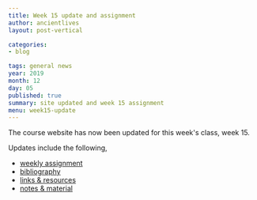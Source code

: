 ```yaml
---
title: Week 15 update and assignment
author: ancientlives
layout: post-vertical

categories:
- blog

tags: general news
year: 2019
month: 12
day: 05
published: true
summary: site updated and week 15 assignment
menu: week15-update
---
```


The course website has now been updated for this week's class, week 15.

Updates include the following,

* [weekly assignment](/weekly_assignment)
* [bibliography](/bibliography)
* [links & resources](/links)
* [notes & material](/notes)
